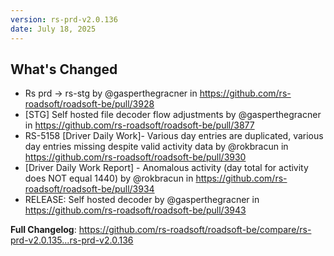```yaml
---
version: rs-prd-v2.0.136
date: July 18, 2025
---
```


## What's Changed
* Rs prd -> rs-stg by @gasperthegracner in https://github.com/rs-roadsoft/roadsoft-be/pull/3928
* [STG] Self hosted file decoder flow adjustments  by @gasperthegracner in https://github.com/rs-roadsoft/roadsoft-be/pull/3877
* RS-5158 [Driver Daily Work]- Various day entries are duplicated, various day entries missing despite valid activity data by @rokbracun in https://github.com/rs-roadsoft/roadsoft-be/pull/3930
* [Driver Daily Work Report] - Anomalous activity (day total for activity does NOT equal 1440) by @rokbracun in https://github.com/rs-roadsoft/roadsoft-be/pull/3934
* RELEASE: Self hosted decoder by @gasperthegracner in https://github.com/rs-roadsoft/roadsoft-be/pull/3943


**Full Changelog**: https://github.com/rs-roadsoft/roadsoft-be/compare/rs-prd-v2.0.135...rs-prd-v2.0.136